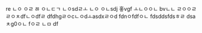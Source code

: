 re
ㄴㅇ
ㅇㄹ
ㅀ
ㅇㄴㄷㄱ
ㄴㅇsdㄹㅗ
ㄴㅇ
ㅇㄴsdj
홓vgf ㅗㄴㅇㅇㄴ
bvㄴㄴ
ㄹㅇㅇㄹ
ㄹㅇㅊdfㄴㅇdfㄹ
dfdhgㄹㅇcㄴㅇdㅗasdxㄹㅇd
fdnㅇfdfㅇㄴ
fdsddsfdsㅎㄹ
dsaㅊg0ㅇㄴ
fㅇㄹ
ㄴㅁ
df
